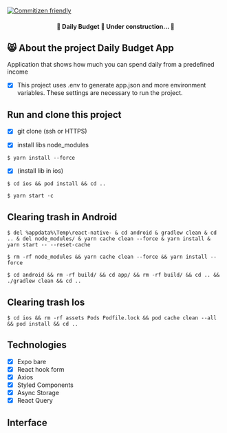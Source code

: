 [![Commitizen friendly](https://img.shields.io/badge/commitizen-friendly-brightgreen.svg)](http://commitizen.github.io/cz-cli/)

<h4 align="center"> 
	🚧  Daily Budget  🚀 Under construction...  🚧
</h4>

## 😸 About the project Daily Budget App

Application that shows how much you can spend daily from a predefined income

-   [x] This project uses .env to generate app.json and more environment variables.
        These settings are necessary to run the project.

## Run and clone this project

-   [x] git clone (ssh or HTTPS)

-   [x] install libs node_modules

```
$ yarn install --force
```

-   [x] (install lib in ios)

```
$ cd ios && pod install && cd ..
```

```
$ yarn start -c
```

## Clearing trash in Android

```
$ del %appdata%\Temp\react-native- & cd android & gradlew clean & cd .. & del node_modules/ & yarn cache clean --force & yarn install & yarn start -- --reset-cache
```

```
$ rm -rf node_modules && yarn cache clean --force && yarn install --force
```

```
$ cd android && rm -rf build/ && cd app/ && rm -rf build/ && cd .. && ./gradlew clean && cd ..
```

## Clearing trash Ios

```
$ cd ios && rm -rf assets Pods Podfile.lock && pod cache clean --all && pod install && cd ..
```

## Technologies

-   [x] Expo bare
-   [x] React hook form
-   [x] Axios
-   [x] Styled Components
-   [x] Async Storage
-   [x] React Query

## Interface

<p align="center">

</p>
